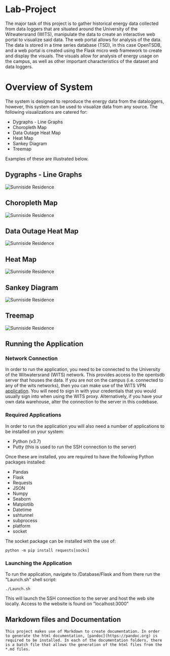 # Lab-Project

The major task of this project is to gather historical energy data collected from data loggers that are situated around the University of the Witwatersrand (WITS), manipulate the data to create an interactive web portal to visualize said data. The web portal allows for analysis of the data. The data is stored in a time series database (TSD), in this case OpenTSDB, and a web portal is created using the Flask micro web framework to create and display the visuals. The visuals allow for analysis of energy usage on the campus, as well as other important characteristics of the dataset and data loggers.

# Overview of System

The system is designed to reproduce the energy data from the dataloggers, however, this system can be used to visualize data from any source.
The following visualizations are catered for:

* Dygraphs - Line Graphs
* Choropleth Map
* Data Outage Heat Map
* Heat Map
* Sankey Diagram
* Treemap

Examples of these are illustrated below.

## Dygraphs - Line Graphs

![Sunniside Residence](\Administration_Documents\Poster_Template\FeatherGraphics\DygraphsSunisideResidence.png)

## Choropleth Map

![Sunniside Residence](\Administration_Documents\Poster_Template\FeatherGraphics\ChoroplethMap.png)

## Data Outage Heat Map

![Sunniside Residence](\Administration_Documents\Poster_Template\FeatherGraphics\DataOutageDavidWebster.png)

## Heat Map

![Sunniside Residence](\Administration_Documents\Poster_Template\FeatherGraphics\HeatMapCollegeHouse.png)

## Sankey Diagram

![Sunniside Residence](\Administration_Documents\Poster_Template\FeatherGraphics\SankeyMatrix.png)

## Treemap

![Sunniside Residence](\Administration_Documents\Poster_Template\FeatherGraphics\Treemap.png)

## Running the Application

### Network Connection

In order to run the application, you need to be connected to the University of the Witwatersrand (WITS) network. This provides access to the opentsdb server that houses the data.
If you are not on the campus (i.e. connected to any of the wits networks), then you can make use of the WITS VPN [application](https://www.wits.ac.za/access/). 
You will need to sign in with your credentials that you would usually sign into when using the WITS proxy.
Alternatively, if you have your own data warehouse, alter the connection to the server in this codebase.

### Required Applications

In order to run the application you will also need a number of applications to be installed on your system:

* Python (v3.7)
* Putty (this is used to run the SSH connection to the server)

Once these are installed, you are required to have the following Python packages installed:

  * Pandas
  * Flask
  * Requests
  * JSON
  * Numpy
  * Seaborn
  * Matplotlib
  * Datetime
  * sshtunnel
  * subprocess
  * platform
  * socket

The socket package can be installed with the use of:

    python -m pip install requests[socks]

### Launching the Application

To run the application, navigate to /Database/Flask and from there run the "Launch.sh" shell script:

    ./Launch.sh

This will launch the SSH connection to the server and host the web site locally.
Access to the website is found on "localhost:3000"

## Markdown files and Documentation

    This project makes use of Markdown to create documentation. In order to generate the html documentation, [pandoc](https://pandoc.org) is required to be installed. In each of the documentation folders, there is a batch file that allows the generation of the html files from the *.md files.